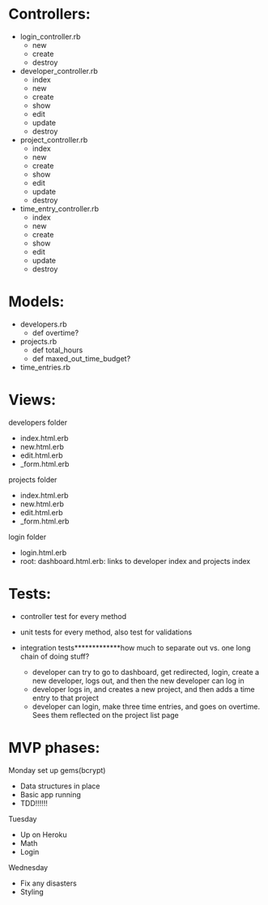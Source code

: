 # Controllers:

* login_controller.rb
  * new
  * create
  * destroy
* developer_controller.rb
  * index
  * new
  * create
  * show
  * edit
  * update
  * destroy
* project_controller.rb
  * index
  * new
  * create
  * show
  * edit
  * update
  * destroy
* time_entry_controller.rb
  * index
  * new
  * create
  * show
  * edit
  * update
  * destroy

# Models:

* developers.rb
  * def overtime?
* projects.rb
  * def total_hours
  * def maxed_out_time_budget?
* time_entries.rb

# Views:

developers folder

* index.html.erb
* new.html.erb
* edit.html.erb
* _form.html.erb

projects folder

* index.html.erb
* new.html.erb
* edit.html.erb
* _form.html.erb

login folder

* login.html.erb
* root: dashboard.html.erb: links to developer index and projects index

# Tests:


* controller test for every method
* unit tests for every method, also test for validations
* integration tests*************how much to separate out vs. one long chain of doing stuff?

  * developer can try to go to dashboard, get redirected, login, create a new developer, logs out, and then the new developer can log in
  * developer logs in, and creates a new project, and then adds a time entry to that project
  * developer can login, make three time entries, and goes on overtime.  Sees them reflected on the project list page



# MVP phases:
Monday
set up gems(bcrypt)
* Data structures in place
* Basic app running
* TDD!!!!!!


Tuesday

* Up on Heroku
* Math
* Login

Wednesday

* Fix any disasters
* Styling
